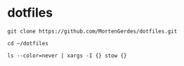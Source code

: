 # dotfiles

```
git clone https://github.com/MortenGerdes/dotfiles.git
```

```
cd ~/dotfiles
```

```
ls --color=never | xargs -I {} stow {}
```
